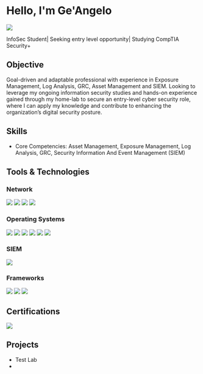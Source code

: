 # Hello, I'm Ge'Angelo
<a href="https://www.linkedin.com/in/geangelo-irby/"><img src="https://img.shields.io/badge/-Ge'AngeloIrby-0072b1?&style=for-the-badge&logo=linkedin&logoColor=white" /></a>



InfoSec Student| Seeking entry level opportunity| Studying CompTIA Security+

## Objective


Goal-driven and adaptable professional with experience in Exposure Management, Log Analysis, GRC, Asset Management and SIEM. Looking to leverage my ongoing information security studies and hands-on experience gained through my home-lab to secure an entry-level cyber security role, where I can apply my knowledge and contribute to enhancing the organization’s digital security posture.


## Skills


* Core Competencies: Asset Management, Exposure Management, Log Analysis, GRC, Security Information And Event Management (SIEM)






## Tools & Technologies


### Network
<div>
    <img src="https://img.shields.io/badge/-Snort3-FF4500?&style=for-the-badge&logo=Snort3&logoColor=white" />
    <img src="https://img.shields.io/badge/-pfSense-1679A7?&style=for-the-badge&logo=pfSense&logoColor=white" />
    <img src="https://img.shields.io/badge/-Apache_Server-D22128?&style=for-the-badge&logo=Apache&logoColor=white" />
    <img src="https://img.shields.io/badge/-Metasploitable-3498DB?&style=for-the-badge&logo=Metasploitable&logoColor=white" />

    
 
</div>

### Operating Systems
<div>
   <img src="https://img.shields.io/badge/-Windows-0078D6?&style=for-the-badge&logo=Windows&logoColor=white" />
   <img src="https://img.shields.io/badge/-Mac_OS-000000?&style=for-the-badge&logo=Apple&logoColor=white" />
   <img src="https://img.shields.io/badge/-Kali_Linux-557C94?&style=for-the-badge&logo=Kali_Linux&logoColor=white" />
   <img src="https://img.shields.io/badge/-Ubuntu-E95420?&style=for-the-badge&logo=Ubuntu&logoColor=white" />
   <img src="https://img.shields.io/badge/-Android-3DDC84?&style=for-the-badge&logo=Android&logoColor=white" />
   <img src="https://img.shields.io/badge/-iOS-000000?&style=for-the-badge&logo=Apple&logoColor=white" />
</div>

### SIEM
<div>

  <img src="https://img.shields.io/badge/-Splunk-000000?&style=for-the-badge&logo=Splunk&logoColor=white" />
  
</div>

### Frameworks
<div>

  <img src="https://img.shields.io/badge/-NIST-00529B?&style=for-the-badge&logo=NIST&logoColor=white" />
  <img src="https://img.shields.io/badge/-CIS_18-1E4A75?&style=for-the-badge&logo=CIS&logoColor=white" />
  <img src="https://img.shields.io/badge/-MITRE_ATT&CK-000000?&style=for-the-badge&logo=MITRE&logoColor=white" />
  
</div>

## Certifications

<div>
<img src="https://img.shields.io/badge/-XM_Cyber_Exposure_Management_Expert-98FF98?&style=for-the-badge&logoColor=white" />

</div>

## Projects
- Test Lab
- 
